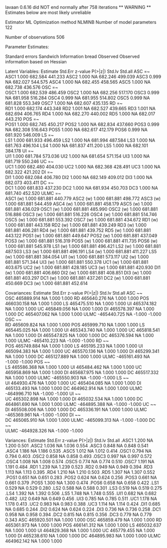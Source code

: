 lavaan 0.6.16 did NOT end normally after 758 iterations
** WARNING ** Estimates below are most likely unreliable

  Estimator                                         ML
  Optimization method                           NLMINB
  Number of model parameters                       122

  Number of observations                           506


Parameter Estimates:

  Standard errors                             Sandwich
  Information bread                           Observed
  Observed information based on                Hessian

Latent Variables:
                   Estimate     Std.Err  z-value  P(>|z|)   Std.lv  Std.all
  ASC =~                                                                   
    ASC1                 1.000                             682.584  441.233
    ASC2                 1.000       NA                    682.246  499.039
    ASC3                 0.999       NA                    682.027  544.575
    ASC4                 1.000       NA                    682.455  458.565
    ASC5                 1.000       NA                    682.738  436.576
  OSC =~                                                                   
    OSC1                 1.000                             682.539  486.459
    OSC2                 1.000       NA                    682.256  517.170
    OSC3                 0.999       NA                    681.958  516.284
    OSC4                 0.999       NA                    681.955  514.802
    OSC5                 0.999       NA                    681.828  553.349
    OSC7                 1.000       NA                    682.607  435.135
  RD =~                                                                    
    RD1                  1.000                             682.174  443.348
    RD2                  1.001       NA                    682.527  439.665
    RD3                  1.001       NA                    682.694  406.765
    RD4                  1.000       NA                    682.270  440.002
    RD5                  1.000       NA                    682.017  443.210
  POS =~                                                                   
    POS1                 1.000                             682.745  450.217
    POS2                 1.000       NA                    682.834  437.660
    POS3                 0.999       NA                    682.308  516.643
    POS5                 1.000       NA                    682.617  412.179
    POS6                 0.999       NA                    681.920  546.009
  LS =~                                                                    
    LS1                  1.000                             681.933  496.459
    LS2                  1.000       NA                    681.994  487.584
    LS3                  1.000       NA                    681.763  496.104
    LS4                  1.000       NA                    681.837  411.200
    LS5                  1.000       NA                    682.101  384.178
  UI =~                                                                    
    UI1                  1.000                             681.784  573.036
    UI2                  1.000       NA                    681.654  571.154
    UI3                  1.000       NA                    681.719  550.246
  UC =~                                                                    
    UC1                  1.000                             682.480  404.030
    UC2                  1.000       NA                    682.368  428.491
    UC3                  1.000       NA                    682.322  421.202
  DI =~                                                                    
    DI1                  1.000                             682.084  406.780
    DI2                  1.000       NA                    682.149  409.012
    DI3                  1.000       NA                    682.073  403.411
  DC =~                                                                    
    DC1                  1.000                             681.833  437.230
    DC2                  1.000       NA                    681.934  450.703
    DC3                  1.000       NA                    681.740  452.520
  ULMC =~                                                                  
    ASC1       (w)       1.000                             681.881  440.779
    ASC2       (w)       1.000                             681.881  498.772
    ASC3       (w)       1.000                             681.881  544.459
    ASC4       (w)       1.000                             681.881  458.179
    ASC5       (w)       1.000                             681.881  436.029
    OSC1       (w)       1.000                             681.881  485.990
    OSC2       (w)       1.000                             681.881  516.886
    OSC3       (w)       1.000                             681.881  516.226
    OSC4       (w)       1.000                             681.881  514.746
    OSC5       (w)       1.000                             681.881  553.392
    OSC7       (w)       1.000                             681.881  434.672
    RD1        (w)       1.000                             681.881  443.158
    RD2        (w)       1.000                             681.881  439.249
    RD3        (w)       1.000                             681.881  406.281
    RD4        (w)       1.000                             681.881  439.752
    RD5        (w)       1.000                             681.881  443.122
    POS1       (w)       1.000                             681.881  449.647
    POS2       (w)       1.000                             681.881  437.049
    POS3       (w)       1.000                             681.881  516.319
    POS5       (w)       1.000                             681.881  411.735
    POS6       (w)       1.000                             681.881  545.978
    LS1        (w)       1.000                             681.881  496.421
    LS2        (w)       1.000                             681.881  487.503
    LS3        (w)       1.000                             681.881  496.191
    LS4        (w)       1.000                             681.881  411.227
    LS5        (w)       1.000                             681.881  384.054
    UI1        (w)       1.000                             681.881  573.117
    UI2        (w)       1.000                             681.881  571.344
    UI3        (w)       1.000                             681.881  550.378
    UC1        (w)       1.000                             681.881  403.675
    UC2        (w)       1.000                             681.881  428.185
    UC3        (w)       1.000                             681.881  420.930
    DI1        (w)       1.000                             681.881  406.660
    DI2        (w)       1.000                             681.881  408.851
    DI3        (w)       1.000                             681.881  403.297
    DC1        (w)       1.000                             681.881  437.261
    DC2        (w)       1.000                             681.881  450.669
    DC3        (w)       1.000                             681.881  452.614

Covariances:
                   Estimate     Std.Err  z-value  P(>|z|)   Std.lv  Std.all
  ASC ~~                                                                   
    OSC             465889.914       NA                      1.000    1.000
    RD              465640.276       NA                      1.000    1.000
    POS             466030.158       NA                      1.000    1.000
    LS              465475.510       NA                      1.000    1.000
    UI              465374.182       NA                      1.000    1.000
    UC              465849.056       NA                      1.000    1.000
    DI              465578.397       NA                      1.000    1.000
    DC              465407.062       NA                      1.000    1.000
    ULMC           -465440.725       NA                     -1.000   -1.000
  OSC ~~                                                                   
    RD              465609.824       NA                      1.000    1.000
    POS             465999.710       NA                      1.000    1.000
    LS              465445.025       NA                      1.000    1.000
    UI              465343.740       NA                      1.000    1.000
    UC              465818.541       NA                      1.000    1.000
    DI              465547.825       NA                      1.000    1.000
    DC              465376.594       NA                      1.000    1.000
    ULMC           -465410.223       NA                     -1.000   -1.000
  RD ~~                                                                    
    POS             465749.884       NA                      1.000    1.000
    LS              465195.233       NA                      1.000    1.000
    UI              465094.383       NA                      1.000    1.000
    UC              465570.136       NA                      1.000    1.000
    DI              465299.341       NA                      1.000    1.000
    DC              465127.889       NA                      1.000    1.000
    ULMC           -465161.493       NA                     -1.000   -1.000
  POS ~~                                                                   
    LS              465586.368       NA                      1.000    1.000
    UI              465484.462       NA                      1.000    1.000
    UC              465958.869       NA                      1.000    1.000
    DI              465687.975       NA                      1.000    1.000
    DC              465517.332       NA                      1.000    1.000
    ULMC           -465550.903       NA                     -1.000   -1.000
  LS ~~                                                                    
    UI              464930.476       NA                      1.000    1.000
    UC              465404.085       NA                      1.000    1.000
    DI              465133.493       NA                      1.000    1.000
    DC              464962.914       NA                      1.000    1.000
    ULMC           -464996.710       NA                     -1.000   -1.000
  UI ~~                                                                    
    UC              465302.898       NA                      1.000    1.000
    DI              465032.534       NA                      1.000    1.000
    DC              464861.690       NA                      1.000    1.000
    ULMC           -464895.388       NA                     -1.000   -1.000
  UC ~~                                                                    
    DI              465508.006       NA                      1.000    1.000
    DC              465336.191       NA                      1.000    1.000
    ULMC           -465369.961       NA                     -1.000   -1.000
  DI ~~                                                                    
    DC              465065.910       NA                      1.000    1.000
    ULMC           -465099.313       NA                     -1.000   -1.000
  DC ~~                                                                    
    ULMC           -464928.326       NA                     -1.000   -1.000

Variances:
                   Estimate     Std.Err  z-value  P(>|z|)   Std.lv  Std.all
   .ASC1                 1.200       NA                      1.200    0.501
   .ASC2                 1.036       NA                      1.036    0.554
   .ASC3                 0.848       NA                      0.848    0.541
   .ASC4                 1.186       NA                      1.186    0.535
   .ASC5                 1.012       NA                      1.012    0.414
   .OSC1                 0.794       NA                      0.794    0.403
   .OSC2                 0.858       NA                      0.858    0.493
   .OSC3                 0.997       NA                      0.997    0.572
   .OSC4                 1.008       NA                      1.008    0.574
   .OSC5                 0.774       NA                      0.774    0.510
   .OSC7                 1.191       NA                      1.191    0.484
   .RD1                  1.239       NA                      1.239    0.523
   .RD2                  0.949       NA                      0.949    0.394
   .RD3                  1.113       NA                      1.113    0.395
   .RD4                  1.210       NA                      1.210    0.503
   .RD5                  1.307       NA                      1.307    0.552
   .POS1                 0.651       NA                      0.651    0.283
   .POS2                 0.624       NA                      0.624    0.256
   .POS3                 0.661       NA                      0.661    0.379
   .POS5                 1.300       NA                      1.300    0.474
   .POS6                 0.658       NA                      0.658    0.422
   .LS1                  0.529       NA                      0.529    0.280
   .LS2                  0.588       NA                      0.588    0.301
   .LS3                  0.519       NA                      0.519    0.275
   .LS4                  1.392       NA                      1.392    0.506
   .LS5                  1.748       NA                      1.748    0.555
   .UI1                  0.682       NA                      0.682    0.482
   .UI2                  0.649       NA                      0.649    0.456
   .UI3                  0.785       NA                      0.785    0.511
   .UC1                  1.178       NA                      1.178    0.413
   .UC2                  0.983       NA                      0.983    0.388
   .UC3                  1.114       NA                      1.114    0.424
   .DI1                  0.685       NA                      0.685    0.244
   .DI2                  0.624       NA                      0.624    0.224
   .DI3                  0.736       NA                      0.736    0.258
   .DC1                  0.958       NA                      0.958    0.394
   .DC2                  0.815       NA                      0.815    0.356
   .DC3                  0.779       NA                      0.779    0.343
    ASC             465920.501       NA                      1.000    1.000
    OSC             465859.479       NA                      1.000    1.000
    RD              465361.973       NA                      1.000    1.000
    POS             466141.312       NA                      1.000    1.000
    LS              465032.637       NA                      1.000    1.000
    UI              464829.368       NA                      1.000    1.000
    UC              465779.455       NA                      1.000    1.000
    DI              465238.610       NA                      1.000    1.000
    DC              464895.983       NA                      1.000    1.000
    ULMC            464962.142       NA                      1.000    1.000


